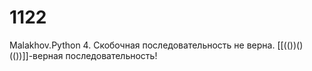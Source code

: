 # 1122
Malakhov.Python
4. Скобочная последовательность не верна. [[(())()(())]]-верная последовательность!
